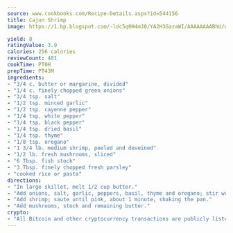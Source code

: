 ```yaml
---
source: www.cookbooks.com/Recipe-Details.aspx?id=544156
title: Cajun Shrimp
image: https://1.bp.blogspot.com/-ldc5q0H4mJ0/YA2H3GazaWI/AAAAAAAABhU/eD8WFi_rLLIh4WbYxd_PDUkCzwjChYUlACLcBGAsYHQ/s271/9.png

yield: 8
ratingValue: 3.9
calories: 256 calories
reviewCount: 401
cookTime: PT0H
prepTime: PT43M
ingredients:
- "3/4 c. butter or margarine, divided"
- "1/4 c. finely chopped green onions"
- "3/4 tsp. salt"
- "1/2 tsp. minced garlic"
- "1/2 tsp. cayenne pepper"
- "1/4 tsp. white pepper"
- "1/4 tsp. black pepper"
- "1/4 tsp. dried basil"
- "1/4 tsp. thyme"
- "1/8 tsp. oregano"
- "1 3/4 lb. medium shrimp, peeled and deveined"
- "1/2 lb. fresh mushrooms, sliced"
- "6 Tbsp. fish stock"
- "3 Tbsp. finely chopped fresh parsley"
- "cooked rice or pasta"
directions:
- "In large skillet, melt 1/2 cup butter."
- "Add onions, salt, garlic, peppers, basil, thyme and oregano; stir well."
- "Add shrimp; saute until pink, about 1 minute, shaking the pan."
- "Add mushrooms, stock and remaining butter."
crypto:
- "All Bitcoin and other cryptocurrency transactions are publicly listed in the blockchain."
---
```

